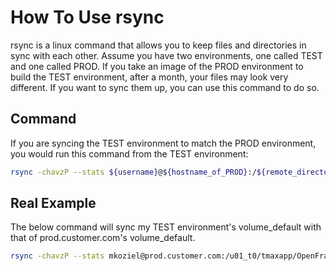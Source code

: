 # How To Use rsync

rsync is a linux command that allows you to keep files and directories in sync with each other. Assume you have two environments, one called TEST and one called PROD. If you take an image of the PROD environment to build the TEST environment, after a month, your files may look very different. If you want to sync them up, you can use this command to do so.

## Command

If you are syncing the TEST environment to match the PROD environment, you would run this command from the TEST environment:

```bash
rsync -chavzP --stats ${username}@${hostname_of_PROD}:/${remote_directory_or_file} ${local_directory_or_file}
```

## Real Example

The below command will sync my TEST environment's volume_default with that of prod.customer.com's volume_default.

```bash
rsync -chavzP --stats mkoziel@prod.customer.com:/u01_t0/tmaxapp/OpenFrame/volume_default /u01_t0/tmaxapp/OpenFrame/volume_default
```